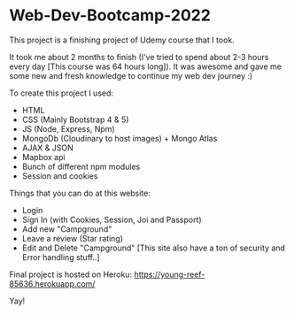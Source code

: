 # Web-Dev-Bootcamp-2022 

This project is a finishing project of Udemy course that I took. 

It took me about 2 months to finish (I've tried to spend about 2-3 hours every day [This course was 64 hours long]). 
It was awesome and gave me some new and fresh knowledge to continue my web dev journey :) 


To create this project I used: 
- HTML
- CSS (Mainly Bootstrap 4 & 5) 
- JS (Node, Express, Npm)
- MongoDb (Cloudinary to host images) + Mongo Atlas
- AJAX & JSON 
- Mapbox api
- Bunch of different npm modules 
- Session and cookies

Things that you can do at this website:
- Login 
- Sign In (with Cookies, Session, Joi and Passport)
- Add new "Campground" 
- Leave a review (Star rating) 
- Edit and Delete "Campground" 
[This site also have a ton of security and Error handling stuff..]

Final project is hosted on Heroku:
https://young-reef-85636.herokuapp.com/

Yay! 

